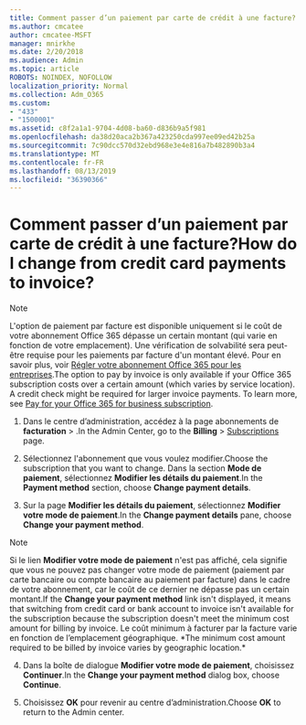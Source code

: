 ```yaml
---
title: Comment passer d’un paiement par carte de crédit à une facture?
ms.author: cmcatee
author: cmcatee-MSFT
manager: mnirkhe
ms.date: 2/20/2018
ms.audience: Admin
ms.topic: article
ROBOTS: NOINDEX, NOFOLLOW
localization_priority: Normal
ms.collection: Adm_O365
ms.custom:
- "433"
- "1500001"
ms.assetid: c8f2a1a1-9704-4d08-ba60-d836b9a5f981
ms.openlocfilehash: da38d20aca2b367a423250cda997ee09ed42b25a
ms.sourcegitcommit: 7c90dcc570d32ebd968e3e4e816a7b482890b3a4
ms.translationtype: MT
ms.contentlocale: fr-FR
ms.lasthandoff: 08/13/2019
ms.locfileid: "36390366"
---
```

# <a name="how-do-i-change-from-credit-card-payments-to-invoice"></a><span data-ttu-id="0afa2-102">Comment passer d’un paiement par carte de crédit à une facture?</span><span class="sxs-lookup"><span data-stu-id="0afa2-102">How do I change from credit card payments to invoice?</span></span>

> [!NOTE]
> <span data-ttu-id="0afa2-p101">L'option de paiement par facture est disponible uniquement si le coût de votre abonnement Office 365 dépasse un certain montant (qui varie en fonction de votre emplacement). Une vérification de solvabilité sera peut-être requise pour les paiements par facture d'un montant élevé. Pour en savoir plus, voir [Régler votre abonnement Office 365 pour les entreprises](https://docs.microsoft.com/en-us/office365/admin/subscriptions-and-billing/pay-for-your-subscription).</span><span class="sxs-lookup"><span data-stu-id="0afa2-p101">The option to pay by invoice is only available if your Office 365 subscription costs over a certain amount (which varies by service location). A credit check might be required for larger invoice payments. To learn more, see [Pay for your Office 365 for business subscription](https://docs.microsoft.com/en-us/office365/admin/subscriptions-and-billing/pay-for-your-subscription).</span></span>
  
1. <span data-ttu-id="0afa2-106">Dans le centre d’administration, accédez à la page abonnements de **facturation** \> [](https://go.microsoft.com/fwlink/p/?linkid=842054) .</span><span class="sxs-lookup"><span data-stu-id="0afa2-106">In the Admin Center, go to the **Billing** \> [Subscriptions](https://go.microsoft.com/fwlink/p/?linkid=842054) page.</span></span>

2. <span data-ttu-id="0afa2-107">Sélectionnez l'abonnement que vous voulez modifier.</span><span class="sxs-lookup"><span data-stu-id="0afa2-107">Choose the subscription that you want to change.</span></span> <span data-ttu-id="0afa2-108">Dans la section **Mode de paiement**, sélectionnez **Modifier les détails du paiement**.</span><span class="sxs-lookup"><span data-stu-id="0afa2-108">In the **Payment method** section, choose **Change payment details**.</span></span>

3. <span data-ttu-id="0afa2-109">Sur la page **Modifier les détails du paiement**, sélectionnez **Modifier votre mode de paiement**.</span><span class="sxs-lookup"><span data-stu-id="0afa2-109">In the **Change payment details** pane, choose **Change your payment method**.</span></span>

> [!NOTE]
> <span data-ttu-id="0afa2-110">Si le lien **Modifier votre mode de paiement** n'est pas affiché, cela signifie que vous ne pouvez pas changer votre mode de paiement (paiement par carte bancaire ou compte bancaire au paiement par facture) dans le cadre de votre abonnement, car le coût de ce dernier ne dépasse pas un certain montant.</span><span class="sxs-lookup"><span data-stu-id="0afa2-110">If the **Change your payment method** link isn't displayed, it means that switching from credit card or bank account to invoice isn't available for the subscription because the subscription doesn't meet the minimum cost amount for billing by invoice.</span></span> <span data-ttu-id="0afa2-111">Le coût minimum à facturer par la facture varie en fonction de l’emplacement géographique. \*</span><span class="sxs-lookup"><span data-stu-id="0afa2-111">The minimum cost amount required to be billed by invoice varies by geographic location.\*</span></span>
  
4. <span data-ttu-id="0afa2-112">Dans la boîte de dialogue **Modifier votre mode de paiement**, choisissez **Continuer**.</span><span class="sxs-lookup"><span data-stu-id="0afa2-112">In the **Change your payment method** dialog box, choose **Continue**.</span></span>

5. <span data-ttu-id="0afa2-113">Choisissez **OK** pour revenir au centre d’administration.</span><span class="sxs-lookup"><span data-stu-id="0afa2-113">Choose **OK** to return to the Admin center.</span></span>